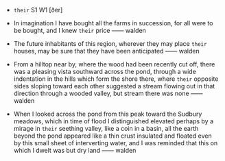 - `their` S1 W1 [ðer]



-  In imagination I have bought all the farms in succession, for all were to be bought, and I knew `their` price —— walden

-  The future inhabitants of this region, wherever they may place `their` houses, may be sure that they have been anticipated —— walden

-  From a hilltop near by, where the wood had been recently cut off, there was a pleasing vista southward across the pond, through a wide indentation in the hills which form the shore there, where `their` opposite sides sloping toward each other suggested a stream flowing out in that direction through a wooded valley, but stream there was none —— walden

-  When I looked across the pond from this peak toward the Sudbury meadows, which in time of flood I distinguished elevated perhaps by a mirage in `their` seething valley, like a coin in a basin, all the earth beyond the pond appeared like a thin crust insulated and floated even by this small sheet of interverting water, and I was reminded that this on which I dwelt was but dry land —— walden